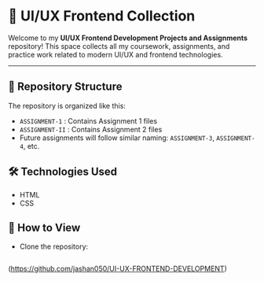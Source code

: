 # 🎨 UI/UX Frontend Collection

Welcome to my **UI/UX Frontend Development Projects and Assignments** repository! This space collects all my coursework, assignments, and practice work related to modern UI/UX and frontend technologies.

---

## 📂 Repository Structure

The repository is organized like this:

- `ASSIGNMENT-1` : Contains Assignment 1 files  
- `ASSIGNMENT-II` : Contains Assignment 2 files  
- Future assignments will follow similar naming: `ASSIGNMENT-3`, `ASSIGNMENT-4`, etc.



## 🛠️ Technologies Used

- HTML
- CSS


## 🚀 How to View

- Clone the repository:
  ```bash
(https://github.com/jashan050/UI-UX-FRONTEND-DEVELOPMENT)
